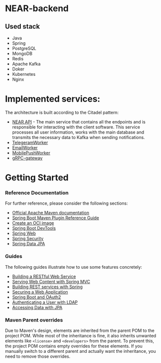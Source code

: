 # NEAR-backend

## Used stack

- Java
- Spring
- PostgreSQL
- MongoDB
- Redis
- Apache Kafka
- Doker
- Kubernetes
- Nginx

# Implemented services:

The architecture is built according to the Citadel pattern:

- [NEAR API](https://github.com/mattakvshi/NEAR-backend/tree/main/NEAR%20API)  - The main service that contains all the endpoints and is responsible for interacting with the client software. This service processes all user information, works with the main database and transmits the necessary data to Kafka when sending notifications. 
- [TelegeramWorker](https://github.com/mattakvshi/NEAR-backend/tree/main/TelegramWorker)
- [EmailWorker](https://github.com/mattakvshi/NEAR-backend/tree/main/EmailWorker)
- [MobilePushWorker](https://github.com/mattakvshi/NEAR-backend/tree/main/MobilePushWorker)
- [gRPC-gateway](https://github.com/mattakvshi/NEAR-backend/tree/main/grpc-gateway)

# Getting Started

### Reference Documentation

For further reference, please consider the following sections:

- [Official Apache Maven documentation](https://maven.apache.org/guides/index.html)
- [Spring Boot Maven Plugin Reference Guide](https://docs.spring.io/spring-boot/docs/3.3.1/maven-plugin/reference/html/)
- [Create an OCI image](https://docs.spring.io/spring-boot/docs/3.3.1/maven-plugin/reference/html/#build-image)
- [Spring Boot DevTools](https://docs.spring.io/spring-boot/docs/3.3.1/reference/htmlsingle/index.html#using.devtools)
- [Spring Web](https://docs.spring.io/spring-boot/docs/3.3.1/reference/htmlsingle/index.html#web)
- [Spring Security](https://docs.spring.io/spring-boot/docs/3.3.1/reference/htmlsingle/index.html#web.security)
- [Spring Data JPA](https://docs.spring.io/spring-boot/docs/3.3.1/reference/htmlsingle/index.html#data.sql.jpa-and-spring-data)

### Guides

The following guides illustrate how to use some features concretely:

- [Building a RESTful Web Service](https://spring.io/guides/gs/rest-service/)
- [Serving Web Content with Spring MVC](https://spring.io/guides/gs/serving-web-content/)
- [Building REST services with Spring](https://spring.io/guides/tutorials/rest/)
- [Securing a Web Application](https://spring.io/guides/gs/securing-web/)
- [Spring Boot and OAuth2](https://spring.io/guides/tutorials/spring-boot-oauth2/)
- [Authenticating a User with LDAP](https://spring.io/guides/gs/authenticating-ldap/)
- [Accessing Data with JPA](https://spring.io/guides/gs/accessing-data-jpa/)

### Maven Parent overrides

Due to Maven's design, elements are inherited from the parent POM to the project POM.
While most of the inheritance is fine, it also inherits unwanted elements like `<license>` and `<developers>` from the parent.
To prevent this, the project POM contains empty overrides for these elements.
If you manually switch to a different parent and actually want the inheritance, you need to remove those overrides.
